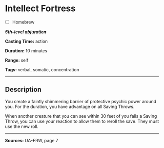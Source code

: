 # Intellect Fortress

- [ ] Homebrew

***5th-level abjuration***

**Casting Time:** action

**Duration:** 10 minutes

**Range:** self

**Tags:** verbal, somatic, concentration

---

## Description
You create a faintly shimmering barrier of protective psychic power around you.
For the duration, you have advantage on all Saving Throws.

When another creature that you can see within 30 feet of you fails a Saving Throw, you can use your reaction to allow them to reroll the save.
They must use the new roll.

---

**Sources:** UA-FRW, page 7
